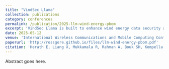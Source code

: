 ```yaml
---
title: "VindSec Llama"
collection: publications
category: conferences
permalink: /publication/2025-llm-wind-energy-pbom
excerpt: 'VindSec Llama is built to enhance wind energy data security and operational continuity.'
date: 2025-05-12
venue: 'International Wireless Communications and Mobile Computing Conference'
paperurl: 'http://rossgore.github.io/files/llm-wind-energy-pbom.pdf'
citation: 'Herath E, Liang X, Mukkamala R, Rahman A, Bouk SH, Kompella S, Gore R, De Zoysa K, Ng W, and Shetty S (2025). VindSec-Llama Fine-Tuned Meta's Llama-3 LLM, Federated Learning, Blockchain and PBOM-enabled Data Security Architecture for Wind Energy Data Platforms. <i>International Wireless Communications and Mobile Computing Conference</i>.'
---
```

Abstract goes here.
